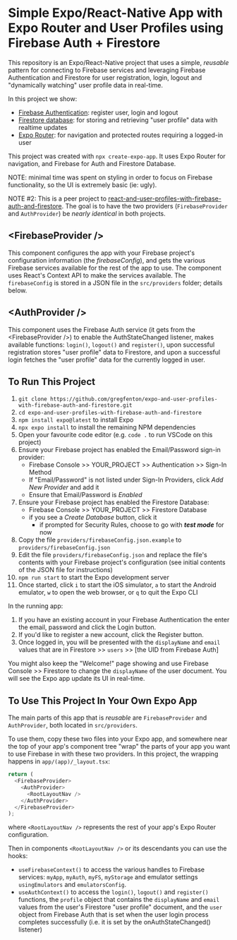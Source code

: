 # Simple Expo/React-Native App with Expo Router and User Profiles using Firebase Auth + Firestore

This repository is an Expo/React-Native project that uses a simple, _reusable_ pattern for connecting to Firebase services and leveraging Firebase Authentication and Firestore for user registration, login, logout and "dynamically watching" user profile data in real-time.

In this project we show:
- [Firebase Authentication](https://firebase.google.com/docs/auth): register user, login and logout
- [Firestore database](https://firebase.google.com/docs/firestore): for storing and retrieving "user profile" data with realtime updates
- [Expo Router](https://docs.expo.dev/router/introduction/): for navigation and protected routes requiring a logged-in user

This project was created with `npx create-expo-app`. It uses Expo Router for navigation, and Firebase for Auth and Firestore Database.

NOTE: minimal time was spent on styling in order to focus on Firebase functionality, so the UI is extremely basic (ie: ugly).

NOTE #2: This is a peer project to [react-and-user-profiles-with-firebase-auth-and-firestore](https://github.com/gregfenton/react-and-user-profiles-with-firebase-auth-and-firestore). The goal is to have the two providers (`FirebaseProvider` and `AuthProvider`) be _nearly identical_ in both projects.

## &lt;FirebaseProvider /&gt;

This component configures the app with your Firebase project's configuration information (the _firebaseConfig_), and gets the various Firebase services available for the rest of the app to use. The component uses React's Context API to make the services available. The `firebaseConfig` is stored in a JSON file in the `src/providers` folder; details below.

## &lt;AuthProvider /&gt;

This component uses the Firebase Auth service (it gets from the &lt;FirebaseProvider /&gt;) to enable the AuthStateChanged listener, makes available functions: `login()`, `logout()` and `register()`, upon successful registration stores "user profile" data to Firestore, and upon a successful login fetches the "user profile" data for the currently logged in user.

## To Run This Project

1. `git clone https://github.com/gregfenton/expo-and-user-profiles-with-firebase-auth-and-firestore.git`
1. `cd expo-and-user-profiles-with-firebase-auth-and-firestore`
1. `npm install expo@latest` to install Expo
1. `npx expo install` to install the remaining NPM dependencies
1. Open your favourite code editor (e.g. `code .` to run VSCode on this project)
1. Ensure your Firebase project has enabled the Email/Password sign-in provider:
   - Firebase Console >> YOUR_PROJECT >> Authentication >> Sign-In Method
   - If "Email/Password" is not listed under Sign-In Providers, click _Add New Provider_ and add it
   - Ensure that Email/Password is _Enabled_
1. Ensure your Firebase project has enabled the Firestore Database:
   - Firebase Console >> YOUR_PROJECT >> Firestore Database
   - if you see a _Create Database_ button, click it
     - if prompted for Security Rules, choose to go with **_test mode_** for now
1. Copy the file `providers/firebaseConfig.json.example` to `providers/firebaseConfig.json`
1. Edit the file `providers/firebaseConfig.json` and replace the file's contents with your Firebase project's configuration (see initial contents of the JSON file for instructions)
1. `npm run start` to start the Expo development server
1. Once started, click `i` to start the iOS simulator, `a` to start the Android emulator, `w` to open the web browser, or `q` to quit the Expo CLI

In the running app:

1. If you have an existing account in your Firebase Authentication the enter the email, password and click the Login button.
2. If you'd like to register a new account, click the Register button.
3. Once logged in, you will be presented with the `displayName` and `email` values that are in Firestore >> `users` >> [the UID from Firebase Auth]

You might also keep the "Welcome!" page showing and use Firebase Console >> Firestore to change the `displayName` of the user document. You will see the Expo app update its UI in real-time.

## To Use This Project In Your Own Expo App

The main parts of this app that is _reusable_ are `FirebaseProvider` and `AuthProvider`, both located in `src/providers`.

To use them, copy these two files into your Expo app, and somewhere near the top of your app's component tree "wrap" the parts of your app you want to use Firebase in with these two providers. In this project, the wrapping happens in `app/(app)/_layout.tsx`:

```js
return (
  <FirebaseProvider>
    <AuthProvider>
      <RootLayoutNav />
    </AuthProvider>
  </FirebaseProvider>
);
```

where `<RootLayoutNav />` represents the rest of your app's Expo Router configuration.

Then in components `<RootLayoutNav />` or its descendants you can use the hooks:

- `useFirebaseContext()` to access the various handles to Firebase services: `myApp`, `myAuth`, `myFS`, `myStorage` and emulator settings `usingEmulators` and `emulatorsConfig`.
- `useAuthContext()` to access the `login()`, `logout()` and `register()` functions, the `profile` object that contains the `displayName` and `email` values from the user's Firestore "user profile" document, and the `user` object from Firebase Auth that is set when the user login process completes successfully (i.e. it is set by the onAuthStateChanged() listener)

